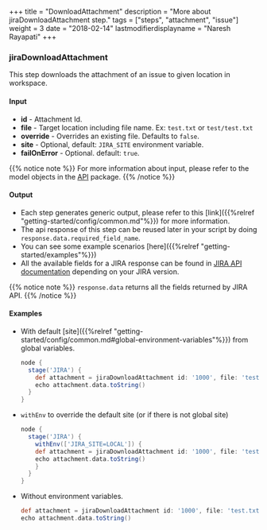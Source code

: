 +++
title = "DownloadAttachment"
description = "More about jiraDownloadAttachment step."
tags = ["steps", "attachment", "issue"]
weight = 3
date = "2018-02-14"
lastmodifierdisplayname = "Naresh Rayapati"
+++

### jiraDownloadAttachment

This step downloads the attachment of an issue to given location in workspace.

#### Input

* **id** - Attachment Id.
* **file** - Target location including file name. Ex: `test.txt` or `test/test.txt`
* **override** - Overrides an existing file. Defaults to `false`.
* **site** - Optional, default: `JIRA_SITE` environment variable.
* **failOnError** - Optional. default: `true`.

{{% notice note %}}
For more information about input, please refer to the model objects in the [API](https://github.com/jenkinsci/jira-steps-plugin/tree/master/src/main/java/org/thoughtslive/jenkins/plugins/jira/api) package.
{{% /notice %}}

#### Output

* Each step generates generic output, please refer to this [link]({{%relref "getting-started/config/common.md"%}}) for more information.
* The api response of this step can be reused later in your script by doing `response.data.required_field_name`.
* You can see some example scenarios [here]({{%relref "getting-started/examples"%}})
* All the available fields for a JIRA response can be found in [JIRA API documentation](https://docs.atlassian.com/jira/REST/) depending on your JIRA version.

{{% notice note %}}
`response.data` returns all the fields returned by JIRA API.
{{% /notice %}}

#### Examples

* With default [site]({{%relref "getting-started/config/common.md#global-environment-variables"%}}) from global variables.

    ```groovy
    node {
      stage('JIRA') {
        def attachment = jiraDownloadAttachment id: '1000', file: 'test.txt', override: false
        echo attachment.data.toString()
      }
    }
    ```
* `withEnv` to override the default site (or if there is not global site)

    ```groovy
    node {
      stage('JIRA') {
        withEnv(['JIRA_SITE=LOCAL']) {
        def attachment = jiraDownloadAttachment id: '1000', file: 'test.txt', override: true
        echo attachment.data.toString()
        }
      }
    }
    ```
* Without environment variables.

    ```groovy
    def attachment = jiraDownloadAttachment id: '1000', file: 'test.txt', override: true, site: 'LOCAL'
    echo attachment.data.toString()
    ```
